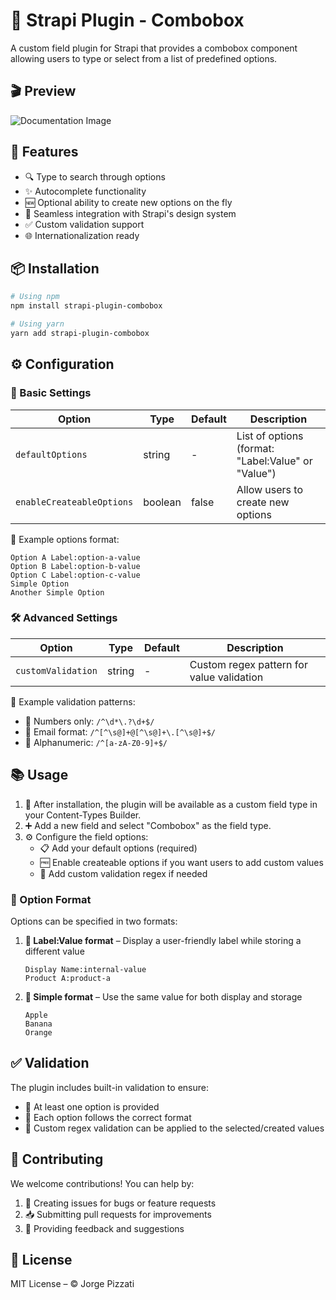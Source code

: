 # 🌟 Strapi Plugin - Combobox

A custom field plugin for Strapi that provides a combobox component allowing users to type or select from a list of predefined options.

## 🎬 Preview

![Documentation Image](https://iili.io/FT5SnSf.gif)

## 🚀 Features

- 🔍 Type to search through options
- ✨ Autocomplete functionality
- 🆕 Optional ability to create new options on the fly
- 🧩 Seamless integration with Strapi's design system
- ✅ Custom validation support
- 🌐 Internationalization ready

## 📦 Installation

```bash
# Using npm
npm install strapi-plugin-combobox

# Using yarn
yarn add strapi-plugin-combobox
```

## ⚙️ Configuration

### 🔧 Basic Settings

| Option                    | Type    | Default | Description                                        |
| ------------------------- | ------- | ------- | -------------------------------------------------- |
| `defaultOptions`          | string  | -       | List of options (format: "Label:Value" or "Value") |
| `enableCreateableOptions` | boolean | false   | Allow users to create new options                  |

📝 Example options format:

```
Option A Label:option-a-value
Option B Label:option-b-value
Option C Label:option-c-value
Simple Option
Another Simple Option
```

### 🛠️ Advanced Settings

| Option             | Type   | Default | Description                               |
| ------------------ | ------ | ------- | ----------------------------------------- |
| `customValidation` | string | -       | Custom regex pattern for value validation |

🧪 Example validation patterns:

- 🔢 Numbers only: `/^\d*\.?\d+$/`
- 📧 Email format: `/^[^\s@]+@[^\s@]+\.[^\s@]+$/`
- 🔡 Alphanumeric: `/^[a-zA-Z0-9]+$/`

## 📚 Usage

1. 🧱 After installation, the plugin will be available as a custom field type in your Content-Types Builder.
2. ➕ Add a new field and select "Combobox" as the field type.
3. ⚙️ Configure the field options:
   - 📋 Add your default options (required)
   - 🆓 Enable createable options if you want users to add custom values
   - 🧩 Add custom validation regex if needed

### 🧾 Option Format

Options can be specified in two formats:

1. **📝 Label:Value format** – Display a user-friendly label while storing a different value

   ```
   Display Name:internal-value
   Product A:product-a
   ```

2. **🔁 Simple format** – Use the same value for both display and storage

   ```
   Apple
   Banana
   Orange
   ```

## ✅ Validation

The plugin includes built-in validation to ensure:

- 📌 At least one option is provided
- 🧷 Each option follows the correct format
- 🧪 Custom regex validation can be applied to the selected/created values

## 🤝 Contributing

We welcome contributions! You can help by:

1. 🐛 Creating issues for bugs or feature requests
2. 📥 Submitting pull requests for improvements
3. 💬 Providing feedback and suggestions

## 📄 License

MIT License – © Jorge Pizzati
